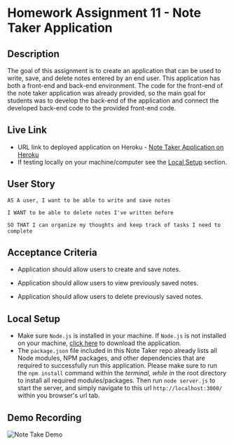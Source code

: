 # Homework Assignment 11 - Note Taker Application

## Description

The goal of this assignment is to create an application that can be used to write, save, and delete notes entered by an end user. This application has both a front-end and back-end environment. The code for the front-end of the note taker application was already provided, so the main goal for students was to develop the back-end of the application and connect the developed back-end code to the provided front-end code.

## Live Link

- URL link to deployed application on Heroku - [Note Taker Application on Heroku](https://note-taker-by-dre.herokuapp.com/)
- If testing locally on your machine/computer see the [Local Setup](#Local-Setup) section.

## User Story

```
AS A user, I want to be able to write and save notes

I WANT to be able to delete notes I've written before

SO THAT I can organize my thoughts and keep track of tasks I need to complete
```

## Acceptance Criteria

- Application should allow users to create and save notes.

- Application should allow users to view previously saved notes.

- Application should allow users to delete previously saved notes.

## Local Setup

- Make sure `Node.js` is installed in your machine. If `Node.js` is not installed on your machine, [click here](https://nodejs.org/en/) to download the application.
- The `package.json` file included in this Note Taker repo already lists all Node modules, NPM packages, and other dependencies that are required to successfully run this application. Please make sure to run the `npm install` command within the _terminal, while in_ the root directory to install all required modules/packages. Then run `node server.js` to start the server, and simply navigate to this url `http://localhost:3000/` within you browser's url tab.

## Demo Recording

![Note Take Demo](./media/NoteTakeApp.gif)
